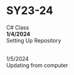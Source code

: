 # SY23-24
C# Class
<br><b>1/4/2024</b> 
<br>Setting Up Repository

<br>1/5/2024
<br>Updating from computer